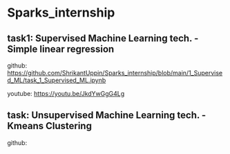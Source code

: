 # Sparks_internship

 ## task1: Supervised Machine Learning tech. -Simple linear regression
github: https://github.com/ShrikantUppin/Sparks_internship/blob/main/1_Supervised_ML/task_1_Supervised_ML.ipynb

youtube: https://youtu.be/JkdYwGgG4Lg


## task: Unsupervised Machine Learning tech. -Kmeans Clustering

github: 
